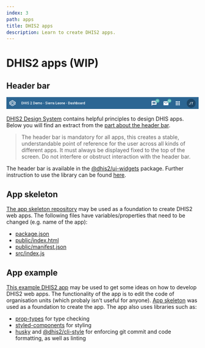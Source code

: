 ```yaml
---
index: 3
path: apps
title: DHIS2 apps
description: Learn to create DHIS2 apps.
---
```


# DHIS2 apps (WIP)

## Header bar
![Header bar][header-image]

[DHIS2 Design System][design-system] contains helpful principles to design DHIS apps. Below you will find an extract from the [part about the header bar][design-system-header].

>The header bar is mandatory for all apps, this creates a stable, understandable point of reference for the user across all kinds of different apps. It must always be displayed fixed to the top of the screen. Do not interfere or obstruct interaction with the header bar.

The header bar is available in the [@dhis2/ui-widgets][npm-widgets] package. Further instruction to use the library can be found [here][ui].

## App skeleton
[The app skeleton repository][app-skeleton] may be used as a foundation to create DHIS2 web apps. The following files have variables/properties that need to be changed (e.g. name of the app):
* [package.json][app-skeleton-package]
* [public/index.html][app-skeleton-html]
* [public/manifest.json][app-skeleton-manifest]
* [src/index.js][app-skeleton-js]

## App example
[This example DHIS2 app][app-example] may be used to get some ideas on how to develop DHIS2 web apps. The functionality of the app is to edit the code of organisation units (which probaly isn't useful for anyone). [App skeleton][apps-app-skeleton] was used as a foundation to create the app. The app also uses libraries such as:
* [prop-types][prop-types] for type checking
* [styled-components][styled-components] for styling
* [husky][husky] and [@dhis2/cli-style][cli-style] for enforcing git commit and code formatting, as well as linting

[header-image]: images/headerbar.png
[design-system]: https://github.com/dhis2/design-system
[design-system-header]: https://github.com/dhis2/design-system/blob/master/organisms/header-bar.md
[npm-widgets]: https://www.npmjs.com/package/@dhis2/ui-widgets
[ui]: ../ui
[app-skeleton]: https://github.com/dhis2designlab/app-skeleton
[react-cra]: ../react#running-the-app
[app-skeleton-package]: https://github.com/dhis2designlab/app-base/tree/master/package.json
[app-skeleton-html]: https://github.com/dhis2designlab/app-base/tree/master/public/index.html
[app-skeleton-manifest]: https://github.com/dhis2designlab/app-base/tree/master/public/manifest.json
[app-skeleton-js]: https://github.com/dhis2designlab/app-base/tree/master/src/index.js
[apps-app-skeleton]: #app-skeleton
[app-example]: https://github.com/dhis2designlab/app-example
[prop-types]: https://www.npmjs.com/package/prop-types
[styled-components]: https://www.styled-components.com/
[husky]: https://www.npmjs.com/package/husky
[cli-style]: https://www.npmjs.com/package/@dhis2/cli-style
